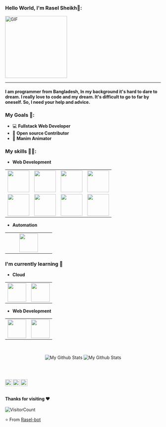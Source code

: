 
### Hello World, I'm Rasel Sheikh🖤:
<img alt="GIF" src="https://media.giphy.com/media/Cmr1OMJ2FN0B2/giphy.gif" width = 200/>

-----
#### I am programmer from Bangladesh, In my background it's hard to dare to dream. I really love to code and my dream. It's difficult to go to far by oneself. So, I need your help and advice.

### My Goals 🎯:
- 💻 **Fullstack Web Developer**
- 👐 **Open source Contributor**
- 🔢 **Manim Animator**


### My skills 👨‍💻:

- **Web Development**
<table>
<tbody>
 <tr>
<td align="center" width="25%">
<img height=70px src="https://www.vectorlogo.zone/logos/djangoproject/djangoproject-ar21.svg"> 
</td>

<td align="center" width="25%">
<img height=70px src="https://www.vectorlogo.zone/logos/mysql/mysql-official.svg"> 
</td>

<td align="center" width="25%">
<img height=70px src="https://www.vectorlogo.zone/logos/postgresql/postgresql-vertical.svg"> 
</td>

<td align="center" width="25%">
<img height=70px src="https://www.vectorlogo.zone/logos/python/python-vertical.svg"> 
</td>

</tr>


<td align="center" width="25%">
<img height=70px src="https://www.vectorlogo.zone/logos/javascript/javascript-ar21.svg"> 
</td>

<td align="center" width="25%">
<img height=70px src="https://www.vectorlogo.zone/logos/w3_css/w3_css-ar21.svg"> 
</td>

<td align="center" width="25%">
<img height=70px src="https://www.vectorlogo.zone/logos/w3_html5/w3_html5-ar21.svg"> 
</td>

<td align="center" width="25%">
<img height=70px src="https://www.vectorlogo.zone/logos/linux/linux-ar21.svg"> 
</td>


<tr>
 
 </tr>
</tbody>
</table>

- **Automation**
  
 <table>
<tbody>
<tr>
<td align="center" width="50%">
<img height=60px src="https://www.vectorlogo.zone/logos/python/python-ar21.svg"> 
</td>
</tr>
</tbody>
</table>

### I'm currently learning :open_book:
- **Cloud**
<table>
<tbody>
 <tr>
<td align="center" width="50%">
<img height=60px src="https://www.vectorlogo.zone/logos/heroku/heroku-ar21.svg"> 
</td>
<td align="center" width="50%">
<img height=60px src="https://www.vectorlogo.zone/logos/amazon_aws/amazon_aws-ar21.svg"> 
</td>
</tr>
</tbody>
</table>
 
    
- **Web Development**
<table>
<tbody>
 <tr>
<td align="center" width="50%">
<img height=60px src="https://www.vectorlogo.zone/logos/pocoo_flask/pocoo_flask-ar21.svg"> 
</td>
<td align="center" width="50%">
<img height=60px src="https://www.vectorlogo.zone/logos/vuejs/vuejs-ar21.svg"> 
</td>
</tr>
</tbody>
</table>
    
<br>
<p align="center">
<img align="center" src="https://github-readme-stats.vercel.app/api/top-langs/?username=Rasel-bot&layout=compact&theme=radical" alt="My Github Stats">
<img align="center" src="https://github-readme-stats.vercel.app/api?username=Rasel-bot&&show_icons=true&theme=radical&count_private=true&include_all_commits=true" alt="My Github Stats">
</p>

<br> <br>
 
<a href="https://www.linkedin.com/in/rasel-sheikh-346118157/">
  <img align="left" alt="Rasel's LinkedIn" width="22px" src="https://cdn.jsdelivr.net/npm/simple-icons@v3/icons/linkedin.svg" />
</a>
<a href="https://github.com/Rasel-bot">
  <img align="left" alt="Rasel's Github" width="22px" src="https://cdn.jsdelivr.net/npm/simple-icons@v3/icons/github.svg" />
</a>
<a href="https://www.hackerrank.com/makruh420">
  <img align="left" alt="Rasel's Hackerrank" width="22px" src="https://cdn.jsdelivr.net/npm/simple-icons@v3/icons/hackerrank.svg" />
</a>
<br><br>

#### Thanks for visiting :heart:
![VisitorCount](https://profile-counter.glitch.me/Rasel-bot/count.svg)

⭐️ From [Rasel-bot](https://github.com/Rasel-bot)

